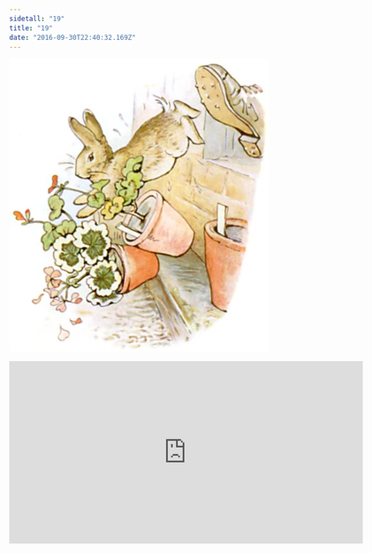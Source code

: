 ```yaml
---
sidetall: "19"
title: "19"
date: "2016-09-30T22:40:32.169Z"
---
```


![GliseGeir Grevling & Herr Havre Rev](./19.jpg)





<iframe src="https://docs.google.com/forms/d/e/1FAIpQLSdaU1qxlU76iRXUClnxtVycECOt0wqjnCQ8tT6mIzPJxbwDUg/viewform?embedded=true" width="640" height="330" frameborder="0" marginheight="0" marginwidth="0">Loading...</iframe>

